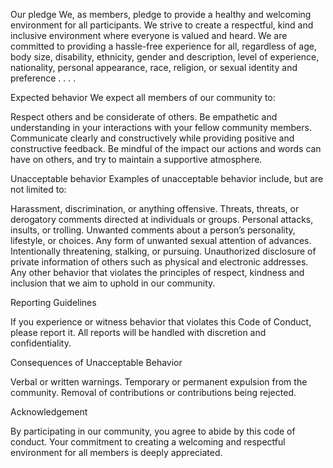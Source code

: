 Our pledge
We, as members, pledge to provide a healthy and welcoming environment for all participants. We strive to create a respectful, kind and inclusive environment where everyone is valued and heard. We are committed to providing a hassle-free experience for all, regardless of age, body size, disability, ethnicity, gender and description, level of experience, nationality, personal appearance, race, religion, or sexual identity and preference . . . .

Expected behavior
We expect all members of our community to:

Respect others and be considerate of others.
Be empathetic and understanding in your interactions with your fellow community members.
Communicate clearly and constructively while providing positive and constructive feedback.
Be mindful of the impact our actions and words can have on others, and try to maintain a supportive atmosphere.

Unacceptable behavior
Examples of unacceptable behavior include, but are not limited to:

Harassment, discrimination, or anything offensive.
Threats, threats, or derogatory comments directed at individuals or groups.
Personal attacks, insults, or trolling.
Unwanted comments about a person’s personality, lifestyle, or choices.
Any form of unwanted sexual attention of advances.
Intentionally threatening, stalking, or pursuing.
Unauthorized disclosure of private information of others such as physical and electronic addresses.
Any other behavior that violates the principles of respect, kindness and inclusion that we aim to uphold in our community.

Reporting Guidelines

If you experience or witness behavior that violates this Code of Conduct, please report it.
All reports will be handled with discretion and confidentiality.

Consequences of Unacceptable Behavior

Verbal or written warnings.
Temporary or permanent expulsion from the community.
Removal of contributions or contributions being rejected.

Acknowledgement

By participating in our community, you agree to abide by this code of conduct.
Your commitment to creating a welcoming and respectful environment for all members is deeply appreciated.
